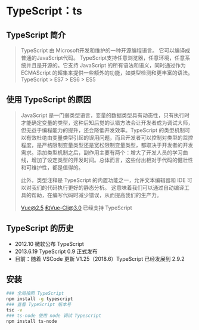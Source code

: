 # TypeScript：ts

## TypeScript 简介

>  TypeScript 由 Microsoft开发和维护的一种开源编程语言。 它可以编译成普通的JavaScript代码。 TypeScript支持任意浏览器，任意环境，任意系统并且是开源的。它支持 JavaScript 的所有语法和语义，同时通过作为 ECMAScript 的超集来提供一些额外的功能，如类型检测和更丰富的语法。TypeScript > ES7 > ES6 > ES5

## 使用 TypeScript 的原因

>  JavaScript 是一门弱类型语言，变量的数据类型具有动态性，只有执行时才能确定变量的类型，这种后知后觉的认错方法会让开发者成为调试大师，但无益于编程能力的提升，还会降低开发效率。TypeScript 的类型机制可以有效杜绝由变量类型引起的误用问题，而且开发者可以控制对类型的监控程度，是严格限制变量类型还是宽松限制变量类型，都取决于开发者的开发需求。添加类型机制之后，副作用主要有两个：增大了开发人员的学习曲线，增加了设定类型的开发时间。总体而言，这些付出相对于代码的健壮性和可维护性，都是值得的。
>
>  此外，类型注释是 TypeScript 的内置功能之一，允许文本编辑器和 IDE 可以对我们的代码执行更好的静态分析。 这意味着我们可以通过自动编译工具的帮助，在编写代码时减少错误，从而提高我们的生产力。
>
>  Vue@2.5 和Vue-Cli@3.0 已经支持 TypeScript

## TypeScript 的历史

- 2012.10  微软公布 TypeScript
- 2013.6.19 TypeScript 0.9 正式发布
- 目前：随着 VSCode 更新 V1.25（2018.6）TypeScript 已经发展到 2.9.2

## 安装

 ```bash
### 全局按照 TypeScript
npm install -g typescript
### 查看 TypeScript 版本号
tsc -v 
### ts-node 使用 node 调试 Typescript
npm install ts-node
 ```

